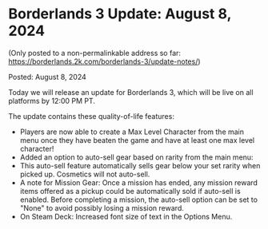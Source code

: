 Borderlands 3 Update: August 8, 2024
====================================

(Only posted to a non-permalinkable address so far: https://borderlands.2k.com/borderlands-3/update-notes/)

Posted: August 8, 2024

Today we will release an update for Borderlands 3, which will be live on all platforms by 12:00 PM PT.

The update contains these quality-of-life features: 

- Players are now able to create a Max Level Character from the main menu once they have beaten the game and have at least one max level character!
- Added an option to auto-sell gear based on rarity from the main menu:
- This auto-sell feature automatically sells gear below your set rarity when picked up. Cosmetics will not auto-sell.
- A note for Mission Gear: Once a mission has ended, any mission reward items offered as a pickup could be automatically sold if auto-sell is enabled. Before completing a mission, the auto-sell option can be set to "None" to avoid possibly losing a mission reward.
- On Steam Deck: Increased font size of text in the Options Menu.

